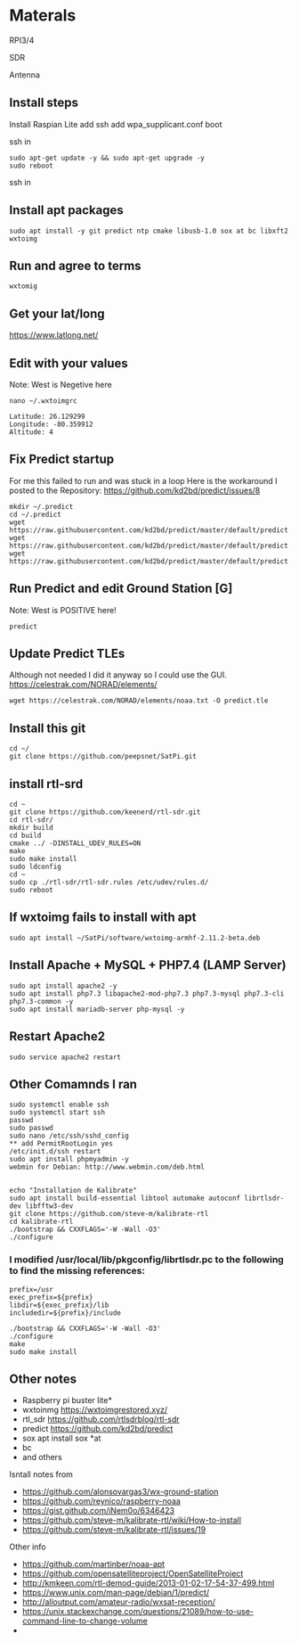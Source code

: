 # Materals 
RPI3/4

SDR

Antenna

## Install steps

Install Raspian Lite
add ssh
add wpa_supplicant.conf
boot

ssh in

```
sudo apt-get update -y && sudo apt-get upgrade -y
sudo reboot
```

ssh in

## Install apt packages
```
sudo apt install -y git predict ntp cmake libusb-1.0 sox at bc libxft2 wxtoimg
```

## Run and agree to terms
```
wxtomig
```
## Get your lat/long
https://www.latlong.net/

## Edit with your values
Note: West is Negetive here
```
nano ~/.wxtoimgrc
```
```
Latitude: 26.129299
Longitude: -80.359912
Altitude: 4
```

## Fix Predict startup
For me this failed to run and was stuck in a loop
Here is the workaround I posted to the Repository: https://github.com/kd2bd/predict/issues/8
```
mkdir ~/.predict
cd ~/.predict
wget https://raw.githubusercontent.com/kd2bd/predict/master/default/predict.db
wget https://raw.githubusercontent.com/kd2bd/predict/master/default/predict.tle
wget https://raw.githubusercontent.com/kd2bd/predict/master/default/predict.qth
```
## Run Predict and edit Ground Station [G]
Note: West is POSITIVE here!
```
predict
```

## Update Predict TLEs
Although not needed I did it anyway so I could use the GUI.
https://celestrak.com/NORAD/elements/
```
wget https://celestrak.com/NORAD/elements/noaa.txt -O predict.tle
```

## Install this git
```
cd ~/
git clone https://github.com/peepsnet/SatPi.git
```

## install rtl-srd
```
cd ~
git clone https://github.com/keenerd/rtl-sdr.git
cd rtl-sdr/
mkdir build
cd build
cmake ../ -DINSTALL_UDEV_RULES=ON
make
sudo make install
sudo ldconfig
cd ~
sudo cp ./rtl-sdr/rtl-sdr.rules /etc/udev/rules.d/
sudo reboot
```
## If wxtoimg fails to install with apt
```
sudo apt install ~/SatPi/software/wxtoimg-armhf-2.11.2-beta.deb
```
##  Install Apache + MySQL + PHP7.4 (LAMP Server)
```
sudo apt install apache2 -y
sudo apt install php7.3 libapache2-mod-php7.3 php7.3-mysql php7.3-cli php7.3-common -y
sudo apt install mariadb-server php-mysql -y
```
## Restart Apache2
```
sudo service apache2 restart

```


## Other Comamnds I ran
```
sudo systemctl enable ssh
sudo systemctl start ssh
passwd
sudo passwd
sudo nano /etc/ssh/sshd_config
** add PermitRootLogin yes
/etc/init.d/ssh restart
sudo apt install phpmyadmin -y
webmin for Debian: http://www.webmin.com/deb.html


echo "Installation de Kalibrate"
sudo apt install build-essential libtool automake autoconf librtlsdr-dev libfftw3-dev
git clone https://github.com/steve-m/kalibrate-rtl
cd kalibrate-rtl
./bootstrap && CXXFLAGS='-W -Wall -O3'
./configure
```
### I modified /usr/local/lib/pkgconfig/librtlsdr.pc to the following to find the missing references:
```
prefix=/usr
exec_prefix=${prefix}
libdir=${exec_prefix}/lib
includedir=${prefix}/include
```
```
./bootstrap && CXXFLAGS='-W -Wall -O3'
./configure
make
sudo make install
```

## Other notes
* Raspberry pi buster lite*
* wxtoinmg https://wxtoimgrestored.xyz/
* rtl_sdr https://github.com/rtlsdrblog/rtl-sdr
* predict https://github.com/kd2bd/predict
* sox apt install sox
 *at
* bc
* and others




Isntall notes from 
* https://github.com/alonsovargas3/wx-ground-station
* https://github.com/reynico/raspberry-noaa
* https://gist.github.com/iNem0o/6346423
* https://github.com/steve-m/kalibrate-rtl/wiki/How-to-install
* https://github.com/steve-m/kalibrate-rtl/issues/19

Other info
* https://github.com/martinber/noaa-apt
* https://github.com/opensatelliteproject/OpenSatelliteProject
* http://kmkeen.com/rtl-demod-guide/2013-01-02-17-54-37-499.html
* https://www.unix.com/man-page/debian/1/predict/
* http://alloutput.com/amateur-radio/wxsat-reception/
* https://unix.stackexchange.com/questions/21089/how-to-use-command-line-to-change-volume
* 
